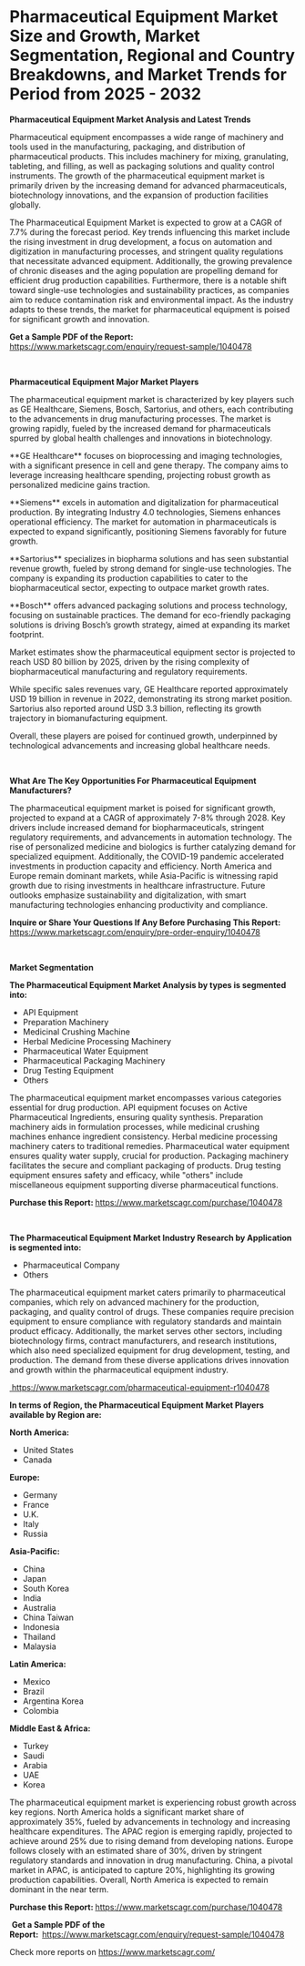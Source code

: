 <p><h1>Pharmaceutical Equipment Market Size and Growth, Market Segmentation, Regional and Country Breakdowns, and Market Trends for Period from 2025 -  2032</h1></p><p><strong>Pharmaceutical Equipment Market Analysis and Latest Trends</strong></p>
<p><p>Pharmaceutical equipment encompasses a wide range of machinery and tools used in the manufacturing, packaging, and distribution of pharmaceutical products. This includes machinery for mixing, granulating, tableting, and filling, as well as packaging solutions and quality control instruments. The growth of the pharmaceutical equipment market is primarily driven by the increasing demand for advanced pharmaceuticals, biotechnology innovations, and the expansion of production facilities globally.</p><p>The Pharmaceutical Equipment Market is expected to grow at a CAGR of 7.7% during the forecast period. Key trends influencing this market include the rising investment in drug development, a focus on automation and digitization in manufacturing processes, and stringent quality regulations that necessitate advanced equipment. Additionally, the growing prevalence of chronic diseases and the aging population are propelling demand for efficient drug production capabilities. Furthermore, there is a notable shift toward single-use technologies and sustainability practices, as companies aim to reduce contamination risk and environmental impact. As the industry adapts to these trends, the market for pharmaceutical equipment is poised for significant growth and innovation.</p></p>
<p><strong>Get a Sample PDF of the Report:&nbsp;</strong> <a href="https://www.marketscagr.com/enquiry/request-sample/1040478?utm_campaign=2010&utm_medium=2&utm_source=Github&utm_content=ia&utm_term=09042025&utm_id=pharmaceutical-equipment">https://www.marketscagr.com/enquiry/request-sample/1040478</a></p>
<p>&nbsp;</p>
<p><strong>Pharmaceutical Equipment Major Market Players</strong></p>
<p><p>The pharmaceutical equipment market is characterized by key players such as GE Healthcare, Siemens, Bosch, Sartorius, and others, each contributing to the advancements in drug manufacturing processes. The market is growing rapidly, fueled by the increased demand for pharmaceuticals spurred by global health challenges and innovations in biotechnology.</p><p>**GE Healthcare** focuses on bioprocessing and imaging technologies, with a significant presence in cell and gene therapy. The company aims to leverage increasing healthcare spending, projecting robust growth as personalized medicine gains traction.</p><p>**Siemens** excels in automation and digitalization for pharmaceutical production. By integrating Industry 4.0 technologies, Siemens enhances operational efficiency. The market for automation in pharmaceuticals is expected to expand significantly, positioning Siemens favorably for future growth.</p><p>**Sartorius** specializes in biopharma solutions and has seen substantial revenue growth, fueled by strong demand for single-use technologies. The company is expanding its production capabilities to cater to the biopharmaceutical sector, expecting to outpace market growth rates.</p><p>**Bosch** offers advanced packaging solutions and process technology, focusing on sustainable practices. The demand for eco-friendly packaging solutions is driving Bosch’s growth strategy, aimed at expanding its market footprint.</p><p>Market estimates show the pharmaceutical equipment sector is projected to reach USD 80 billion by 2025, driven by the rising complexity of biopharmaceutical manufacturing and regulatory requirements.</p><p>While specific sales revenues vary, GE Healthcare reported approximately USD 19 billion in revenue in 2022, demonstrating its strong market position. Sartorius also reported around USD 3.3 billion, reflecting its growth trajectory in biomanufacturing equipment.</p><p>Overall, these players are poised for continued growth, underpinned by technological advancements and increasing global healthcare needs.</p></p>
<p>&nbsp;</p>
<p><strong>What Are The Key Opportunities For Pharmaceutical Equipment Manufacturers?</strong></p>
<p><p>The pharmaceutical equipment market is poised for significant growth, projected to expand at a CAGR of approximately 7-8% through 2028. Key drivers include increased demand for biopharmaceuticals, stringent regulatory requirements, and advancements in automation technology. The rise of personalized medicine and biologics is further catalyzing demand for specialized equipment. Additionally, the COVID-19 pandemic accelerated investments in production capacity and efficiency. North America and Europe remain dominant markets, while Asia-Pacific is witnessing rapid growth due to rising investments in healthcare infrastructure. Future outlooks emphasize sustainability and digitalization, with smart manufacturing technologies enhancing productivity and compliance.</p></p>
<p><strong>Inquire or Share Your Questions If Any Before Purchasing This Report:</strong> <a href="https://www.marketscagr.com/enquiry/pre-order-enquiry/1040478?utm_campaign=2010&utm_medium=2&utm_source=Github&utm_content=ia&utm_term=09042025&utm_id=pharmaceutical-equipment">https://www.marketscagr.com/enquiry/pre-order-enquiry/1040478</a></p>
<p>&nbsp;</p>
<p><strong>Market Segmentation</strong></p>
<p><strong>The Pharmaceutical Equipment Market Analysis by types is segmented into:</strong></p>
<p><ul><li>API Equipment</li><li>Preparation Machinery</li><li>Medicinal Crushing Machine</li><li>Herbal Medicine Processing Machinery</li><li>Pharmaceutical Water Equipment</li><li>Pharmaceutical Packaging Machinery</li><li>Drug Testing Equipment</li><li>Others</li></ul></p>
<p><p>The pharmaceutical equipment market encompasses various categories essential for drug production. API equipment focuses on Active Pharmaceutical Ingredients, ensuring quality synthesis. Preparation machinery aids in formulation processes, while medicinal crushing machines enhance ingredient consistency. Herbal medicine processing machinery caters to traditional remedies. Pharmaceutical water equipment ensures quality water supply, crucial for production. Packaging machinery facilitates the secure and compliant packaging of products. Drug testing equipment ensures safety and efficacy, while "others" include miscellaneous equipment supporting diverse pharmaceutical functions.</p></p>
<p><strong>Purchase this Report:&nbsp;</strong><a href="https://www.marketscagr.com/purchase/1040478?utm_campaign=2010&utm_medium=2&utm_source=Github&utm_content=ia&utm_term=09042025&utm_id=pharmaceutical-equipment">https://www.marketscagr.com/purchase/1040478</a></p>
<p>&nbsp;</p>
<p><strong>The Pharmaceutical Equipment Market Industry Research by Application is segmented into:</strong></p>
<p><ul><li>Pharmaceutical Company</li><li>Others</li></ul></p>
<p><p>The pharmaceutical equipment market caters primarily to pharmaceutical companies, which rely on advanced machinery for the production, packaging, and quality control of drugs. These companies require precision equipment to ensure compliance with regulatory standards and maintain product efficacy. Additionally, the market serves other sectors, including biotechnology firms, contract manufacturers, and research institutions, which also need specialized equipment for drug development, testing, and production. The demand from these diverse applications drives innovation and growth within the pharmaceutical equipment industry.</p></p>
<p><a href="https://www.marketscagr.com/pharmaceutical-equipment-r1040478?utm_campaign=2010&utm_medium=2&utm_source=Github&utm_content=ia&utm_term=09042025&utm_id=pharmaceutical-equipment">&nbsp;https://www.marketscagr.com/pharmaceutical-equipment-r1040478</a></p>
<p><strong>In terms of Region, the Pharmaceutical Equipment Market Players available by Region are:</strong></p>
<p>
    <p> <strong> North America: </strong>
        <ul>
            <li>United States</li>
            <li>Canada</li>
        </ul>
        </p> 
    <p> <strong> Europe: </strong>
        <ul>
            <li>Germany</li>
            <li>France</li>
            <li>U.K.</li>
            <li>Italy</li>
            <li>Russia</li>
        </ul>
        </p> 
    <p> <strong> Asia-Pacific: </strong>
        <ul>
            <li>China</li>
            <li>Japan</li>
            <li>South Korea</li>
            <li>India</li>
            <li>Australia</li>
            <li>China Taiwan</li>
            <li>Indonesia</li>
            <li>Thailand</li>
            <li>Malaysia</li>
        </ul>
        </p> 
    <p> <strong> Latin America: </strong>
        <ul>
            <li>Mexico</li>
            <li>Brazil</li>
            <li>Argentina Korea</li>
            <li>Colombia</li>
        </ul>
        </p> 
    <p> <strong> Middle East & Africa: </strong>
        <ul>
            <li>Turkey</li>
            <li>Saudi</li>
            <li>Arabia</li>
            <li>UAE</li>
            <li>Korea</li>
        </ul>
    </p>
    </p>
<p><p>The pharmaceutical equipment market is experiencing robust growth across key regions. North America holds a significant market share of approximately 35%, fueled by advancements in technology and increasing healthcare expenditures. The APAC region is emerging rapidly, projected to achieve around 25% due to rising demand from developing nations. Europe follows closely with an estimated share of 30%, driven by stringent regulatory standards and innovation in drug manufacturing. China, a pivotal market in APAC, is anticipated to capture 20%, highlighting its growing production capabilities. Overall, North America is expected to remain dominant in the near term.</p></p>
<p><strong>Purchase this Report: </strong><a href="https://www.marketscagr.com/purchase/1040478?utm_campaign=2010&utm_medium=2&utm_source=Github&utm_content=ia&utm_term=09042025&utm_id=pharmaceutical-equipment">https://www.marketscagr.com/purchase/1040478</a></p>
<p>&nbsp;<strong>Get a Sample PDF of the Report:&nbsp;&nbsp;</strong><a href="https://www.marketscagr.com/enquiry/request-sample/1040478?utm_campaign=2010&utm_medium=2&utm_source=Github&utm_content=ia&utm_term=09042025&utm_id=pharmaceutical-equipment">https://www.marketscagr.com/enquiry/request-sample/1040478</a></p>
<p><strong></strong></p>
<p>Check more reports on <a href="https://www.marketscagr.com/?utm_campaign=2010&utm_medium=2&utm_source=Github&utm_content=ia&utm_term=09042025&utm_id=pharmaceutical-equipment">https://www.marketscagr.com/</a></p>